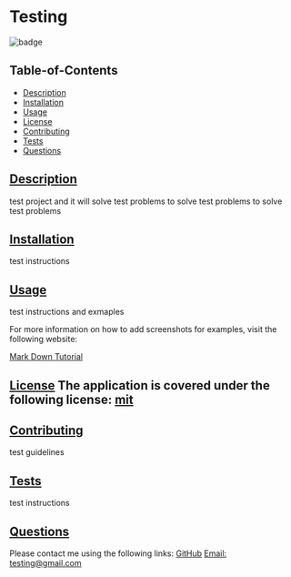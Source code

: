 
  # Testing
  
  ![badge](https://img.shields.io/badge/license-mit-blue)
  ## Table-of-Contents
  * [Description](#description)
  * [Installation](#installation)
  * [Usage](#usage)
   * [License](#license) 
  * [Contributing](#contributing)
  * [Tests](#tests)
  * [Questions](#questions)
  
  ## [Description](#table-of-contents)
  test project and it will solve test problems
  to solve test problems
  to solve test problems 
  ## [Installation](#table-of-contents)
  test instructions
  ## [Usage](#table-of-contents)
  test instructions and exmaples
  
  For more information on how to add screenshots for examples, visit the following website:
  
  [Mark Down Tutorial](https://agea.github.io/tutorial.md/)
  
  ## [License](#table-of-contents) The application is covered under the following license: [mit](https://choosealicense.com/licenses/mit)  
  ## [Contributing](#table-of-contents)
  
  test guidelines
  ## [Tests](#table-of-contents)
  test instructions
  ## [Questions](#table-of-contents)
  Please contact me using the following links:
  [GitHub](https://github.com/TestUsername)
  [Email: testing@gmail.com](mailto:testing@gmail.com)
